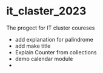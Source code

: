 # it_claster_2023

The progect for IT cluster coureses


- add explanation for palindrome
- add make title 
- Explain Counter from collections 
- demo calendar module 
- 